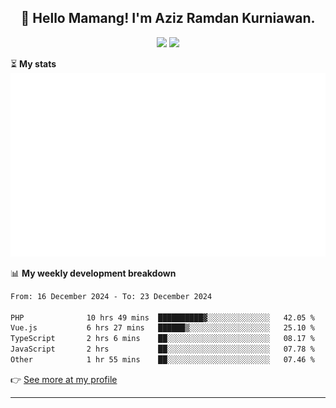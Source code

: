 <h2 align="center">👋 Hello Mamang! I'm Aziz Ramdan Kurniawan.</h2>  
<p align="center">
  <img src="https://komarev.com/ghpvc/?username=azizramdan">
  <img src="https://wakatime.com/badge/user/90056fa0-4c31-4eca-954e-2a3ac05896f9.svg">
</p>
    
⏳ **My stats**  
![](https://raw.githubusercontent.com/azizramdan/github-stats/master/generated/overview.svg#gh-dark-mode-only)

📊 **My weekly development breakdown**
<!--START_SECTION:waka-->

```txt
From: 16 December 2024 - To: 23 December 2024

PHP              10 hrs 49 mins  ██████████▓░░░░░░░░░░░░░░   42.05 %
Vue.js           6 hrs 27 mins   ██████▒░░░░░░░░░░░░░░░░░░   25.10 %
TypeScript       2 hrs 6 mins    ██░░░░░░░░░░░░░░░░░░░░░░░   08.17 %
JavaScript       2 hrs           ██░░░░░░░░░░░░░░░░░░░░░░░   07.78 %
Other            1 hr 55 mins    ██░░░░░░░░░░░░░░░░░░░░░░░   07.46 %
```

<!--END_SECTION:waka-->
👉 [See more at my profile](https://wakatime.com/@azizramdan)
***
